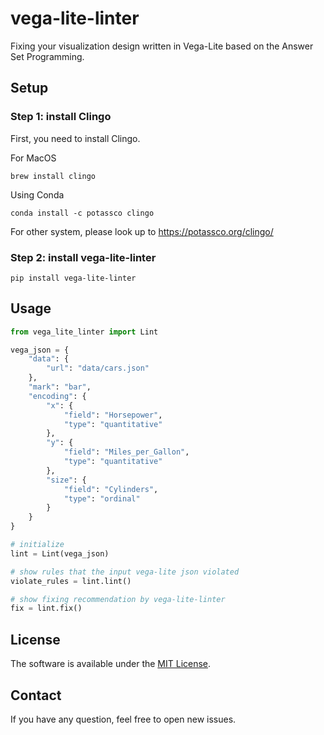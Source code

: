 # vega-lite-linter
Fixing your visualization design written in Vega-Lite based on the Answer Set Programming.

## Setup
### Step 1: install **Clingo**
   First, you need to install Clingo.

For MacOS
```
brew install clingo
```

Using Conda
```
conda install -c potassco clingo
```

For other system, please look up to https://potassco.org/clingo/

### Step 2: install vega-lite-linter
```
pip install vega-lite-linter
```

## Usage

```python
from vega_lite_linter import Lint 

vega_json = {
    "data": {
        "url": "data/cars.json"
    },
    "mark": "bar",
    "encoding": {
        "x": {
            "field": "Horsepower",
            "type": "quantitative"
        },
        "y": {
            "field": "Miles_per_Gallon",
            "type": "quantitative"
        },
        "size": {
            "field": "Cylinders",
            "type": "ordinal"
        }
    }
}

# initialize 
lint = Lint(vega_json)

# show rules that the input vega-lite json violated
violate_rules = lint.lint()

# show fixing recommendation by vega-lite-linter
fix = lint.fix()

```
## License
The software is available under the [MIT License](https://github.com/idvxlab/vega-lite-linter/blob/main/LICENSE).



## Contact
If you have any question, feel free to open new issues.